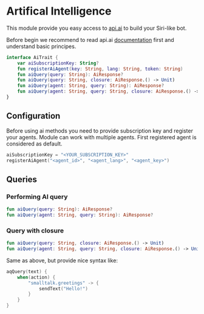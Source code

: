 # Artifical Intelligence

This module provide you easy access to [api.ai](https://api.ai) to build your Siri-like bot.

Before begin we recommend to read api.ai [documentation](https://docs.api.ai/) first and understand basic principes.

```kotlin
interface AiTrait {
    var aiSubscriptionKey: String?
    fun registerAiAgent(key: String, lang: String, token: String)
    fun aiQuery(query: String): AiResponse?
    fun aiQuery(query: String, closure: AiResponse.() -> Unit)
    fun aiQuery(agent: String, query: String): AiResponse?
    fun aiQuery(agent: String, query: String, closure: AiResponse.() -> Unit)
}
```

## Configuration

Before using ai methods you need to provide subscription key and register your agents.
Module can work with multiple agents. First registered agent is considered as default.

```kotlin
aiSubscriptionKey = "<YOUR_SUBSCRIPTION_KEY>"
registerAiAgent("<agent_id>", "<agent_lang>", "<agent_key>")
```

## Queries

### Performing AI query

```kotlin
fun aiQuery(query: String): AiResponse?
fun aiQuery(agent: String, query: String): AiResponse?
```

### Query with closure

```kotlin
fun aiQuery(query: String, closure: AiResponse.() -> Unit)
fun aiQuery(agent: String, query: String, closure: AiResponse.() -> Unit)
```

Same as above, but provide nice syntax like:

```kotlin
aqQuery(text) {
	when(action) {
		"smalltalk.greetings" -> {
			sendText("Hello!")
		}
	}
}
```
